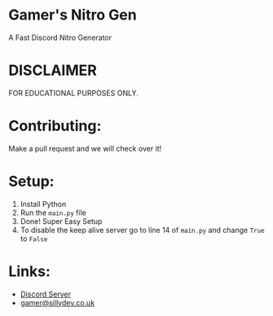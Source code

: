 # Gamer's Nitro Gen
A Fast Discord Nitro Generator
# DISCLAIMER
FOR EDUCATIONAL PURPOSES ONLY.
# Contributing:
Make a pull request and we will check over it! 

# Setup:
1. Install Python
2. Run the `main.py` file
3. Done! Super Easy Setup
4. To disable the keep alive server go to line 14 of ``main.py`` and change ``True`` to ``False``



# Links:
- [Discord Server](https://discord.gg/3qvpkgWSbF)
- gamer@sillydev.co.uk
